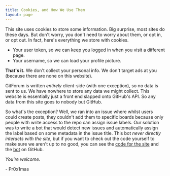 ```yaml
---
title: Cookies, and How We Use Them
layout: page
---
```


This site uses cookies to store some information. Big surprise, most sites do these days. But don't worry, you don't need to worry about them, or opt in, or opt out. In fact, here's everything we store with cookies.

- Your user token, so we can keep you logged in when you visit a different page.
- Your username, so we can load your profile picture.

**That's it.** We don't collect your personal info. We don't target ads at you (because there are none on this website).

GitForum is written *entirely* client-side (with one exception), so no data is sent to us. We have nowhere to store any data we might collect. This website is essentially just a front end slapped onto GitHub's API. So any data from this site goes to nobody but GitHub.

So what's the exception? Well, we ran into an issue where whilst users could create posts, they couldn't add them to specific boards because only people with write access to the repo can assign issue labels. Our solution was to write a bot that would detect new issues and automatically assign the label based on some metadata in the issue title. This bot *never directly interacts with the site*, but if you want to check out the code yourself to make sure we aren't up to no good, you can see the [code for the site](https://github.com/Aardvark-Industries/GitForum) and the [bot](https://github.com/Aardvark-Industries/GitForum-bot) on GitHub.

*You're welcome.*

\- Pr0x1mas